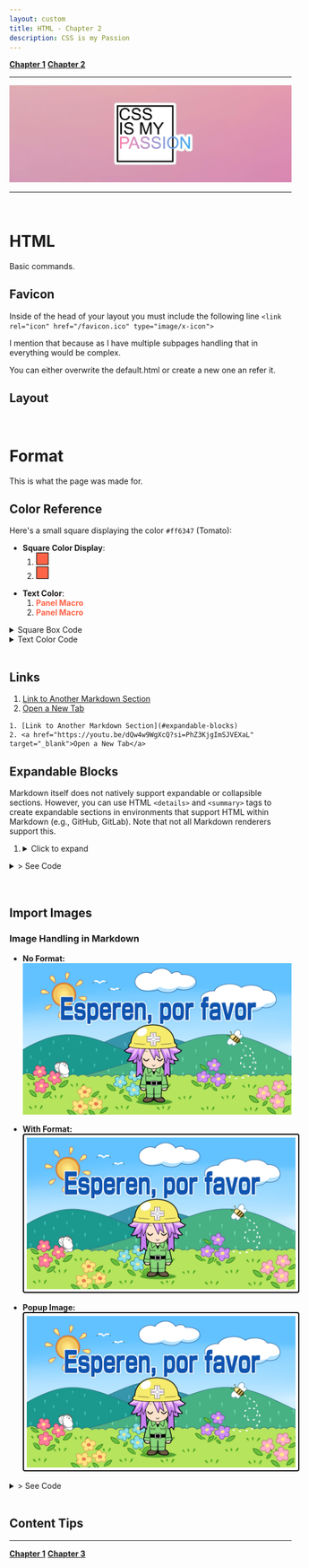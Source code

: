```yaml
---
layout: custom
title: HTML - Chapter 2
description: CSS is my Passion
---
```


<div class="nav-buttons">
  <a href="/pages/markdown-chapter-1" class="custom-button right"><strong>Chapter 1</strong></a>
  <a href="/pages/markdown-chapter-2" class="custom-button left"><strong>Chapter 2</strong></a>
</div>

---

<img class="myImg" src="../images/headers/pink-css-is-my-pasion.png" alt="pink-css-is-my-pasion" style="cursor: pointer;">

---

<br>



# HTML

Basic commands.

## Favicon

Inside of the head of your layout you must include the following line `<link rel="icon" href="/favicon.ico" type="image/x-icon">`

I mention that because as I have multiple subpages handling that in everything would be complex.

You can either overwrite the default.html or create a new one an refer it.

## Layout

<br>

# Format

This is what the page was made for.

## Color Reference

Here's a small square displaying the color `#ff6347` (Tomato):

* **Square Color Display**: 
  1. <div class="color-square" style="background-color: #ff6347;" title="#ff6347 (Tomato)"></div>
  2. <div class="color-square" style="background-color: #ff6347;" title="#ff6347 (Tomato)"></div>

<style>
.color-square {
    width: 20px;
    height: 20px;
    display: inline-block;
    border: 1px solid #000;
    cursor: pointer;
    transition: transform 0.3s ease;
}
.color-square:hover {
    transform: scale(1.2);
}
</style>

* **Text Color**: 
  1. <span style="color:#ff6347">**Panel Macro**</span>
  2. <span class="highlight">Panel Macro</span>

<style>
.highlight {
  color: #ff6347; /* Example color (Tomato) */
  font-weight: bold; /* Example style (bold text) */
}
</style>
<details>
  <summary>Square Box Code</summary>
  ```html
  1. <div class="color-square" style="background-color: #ff6347;" title="#ff6347 (Tomato)"></div>
  2. <div class="color-square" style="background-color: #ff6347;"></div>
  ```
</details>
<details>
  <summary>Text Color Code</summary>

  ```html
  1. <span style="color:#ff6347">**Panel Macro**</span>
  2. <span class="highlight">Panel Macro</span>

      <style>
        .highlight {
          color: #ff6347; /* Example color (Tomato) */
          font-weight: bold; /* Example style (bold text) */
        }
      </style>
  ```
</details> <br>


## Links

1. [Link to Another Markdown Section](#expandable-blocks)
2. <a href="https://youtu.be/dQw4w9WgXcQ?si=PhZ3KjgImSJVEXaL" target="_blank">Open a New Tab</a>

```
1. [Link to Another Markdown Section](#expandable-blocks)
2. <a href="https://youtu.be/dQw4w9WgXcQ?si=PhZ3KjgImSJVEXaL" target="_blank">Open a New Tab</a>
```

## Expandable Blocks

Markdown itself does not natively support expandable or collapsible sections. However, you can use HTML `<details>` and `<summary>` tags to create expandable sections in environments that support HTML within Markdown (e.g., GitHub, GitLab). Note that not all Markdown renderers support this.

1.  <details>
    <summary>Click to expand</summary>
    <p>This is the content that will be hidden until clicked.</p>
  </details>


<details>
  <summary>> See Code</summary>

  ```html
  1.  <details>
    <summary>Click to expand</summary>
      <p>This is the content that will be hidden until clicked.</p>
    </details>
  ```
</details> <br>

<br>

## Import Images

### **Image Handling in Markdown**

- **No Format:**
  ![alt image](../images/neptunia-please-wait.png "Title")

- **With Format:**
  <img src="../images/neptunia-please-wait.png" alt="With Format" style="border: 2px solid #000; border-radius: 4px; padding: 5px;" />

- **Popup Image:**
  <img id="myImg" src="../images/neptunia-please-wait.png" alt="Popup Image" style="border: 2px solid #000; border-radius: 4px; padding: 5px;">
  
<details>
<summary>> See Code</summary>
<pre>
# No Format:
![alt image](../images/neptunia-please-wait.png "Title")

# With Format:
&lt;a href="page.html"&gt;
  &lt;img src="../images/neptunia-please-wait.png" alt="Example Image" style="border: 2px solid #000; border-radius: 4px; padding: 5px;" /&gt;
&lt;/a&gt;

# Popup Image
&lt;img id="myImg" src="../images/neptunia-please-wait.png" alt="Example Image" style="border: 2px solid #000; border-radius: 4px; padding: 5px; max-width: 200px; cursor: pointer;"&gt;

&lt;style&gt;
.modal {
  display: none;
  position: fixed;
  z-index: 1;
  left: 0;
  top: 0;
  width: 100%;
  height: 100%;
  overflow: auto;
  background-color: rgba(0,0,0,0.9);
  display: flex;
  justify-content: center;
  align-items: center;
}

.modal-content {
  margin: auto;
  display: block;
  max-width: 90%;
  max-height: 80vh;
  border-radius: 4px;
}

.close {
  position: absolute;
  top: 20px;
  right: 35px;
  color: #fff;
  font-size: 40px;
  font-weight: bold;
  transition: 0.3s;
}

.close:hover,
.close:focus {
  color: #bbb;
  text-decoration: none;
  cursor: pointer;
}
&lt;/style&gt;

&lt;!-- The Modal --&gt;
&lt;div id="myModal" class="modal"&gt;
  &lt;span class="close"&gt;&times;&lt;/span&gt;
  &lt;img class="modal-content" id="img01"&gt;
&lt;/div&gt;

&lt;script&gt;
// Get the modal
var modal = document.getElementById("myModal");

// Get the image and insert it inside the modal
var img = document.getElementById("myImg");
var modalImg = document.getElementById("img01");

img.onclick = function(){
  modal.style.display = "flex";
  modalImg.src = this.src;
}

// Get the &lt;span&gt; element that closes the modal
var span = document.getElementsByClassName("close")[0];

span.onclick = function() { 
  modal.style.display = "none";
}

// Close the modal when pressing the "Esc" key
document.onkeydown = function(event) {
  if (event.key === "Escape") {
    modal.style.display = "none";
  }
}
&lt;/script&gt;

# Copy to Clipboard

&lt;button onclick="copyToClipboard()"&gt;Copy Text&lt;/button&gt;
&lt;input type="text" value="This is the text to be copied" id="myInput"&gt;

&lt;script&gt;
function copyToClipboard() {
  var copyText = document.getElementById("myInput");
  copyText.select();
  document.execCommand("copy");
  alert("Copied the text: " + copyText.value);
}
&lt;/script&gt;
</pre>
</details>

<br>




## Content Tips




---

<div class="nav-buttons">
  <a href="/pages/markdown-chapter-1" class="custom-button right"><strong>Chapter 1</strong></a>
  <a href="/pages/markdown-chapter-3" class="custom-button left"><strong>Chapter 3</strong></a>
</div>
